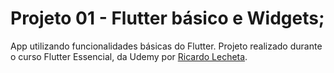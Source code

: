 # Projeto 01 - Flutter básico e Widgets;

App utilizando funcionalidades básicas do Flutter.
Projeto realizado durante o curso Flutter Essencial, da Udemy por [Ricardo Lecheta](https://github.com/rlechetaudemy).
